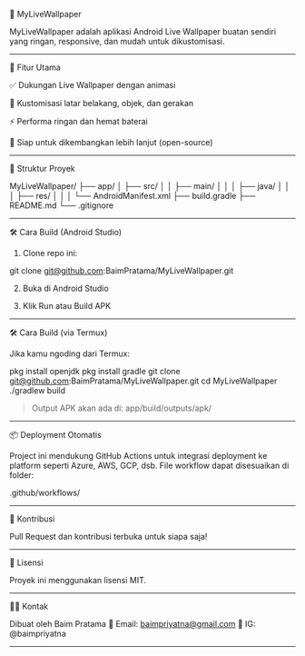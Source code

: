 📱 MyLiveWallpaper

MyLiveWallpaper adalah aplikasi Android Live Wallpaper buatan sendiri yang ringan, responsive, dan mudah untuk dikustomisasi.

---

🎯 Fitur Utama

✅ Dukungan Live Wallpaper dengan animasi

🎨 Kustomisasi latar belakang, objek, dan gerakan

⚡ Performa ringan dan hemat baterai

🧩 Siap untuk dikembangkan lebih lanjut (open-source)



---

📁 Struktur Proyek

MyLiveWallpaper/
├── app/
│   ├── src/
│   │   ├── main/
│   │   │   ├── java/
│   │   │   ├── res/
│   │   │   └── AndroidManifest.xml
├── build.gradle
├── README.md
└── .gitignore


---

🛠️ Cara Build (Android Studio)

1. Clone repo ini:

git clone git@github.com:BaimPratama/MyLiveWallpaper.git


2. Buka di Android Studio


3. Klik Run atau Build APK




---

🛠️ Cara Build (via Termux)

Jika kamu ngoding dari Termux:

pkg install openjdk
pkg install gradle
git clone git@github.com:BaimPratama/MyLiveWallpaper.git
cd MyLiveWallpaper
./gradlew build

> Output APK akan ada di: app/build/outputs/apk/




---

📦 Deployment Otomatis

Project ini mendukung GitHub Actions untuk integrasi deployment ke platform seperti Azure, AWS, GCP, dsb.
File workflow dapat disesuaikan di folder:

.github/workflows/


---

🤝 Kontribusi

Pull Request dan kontribusi terbuka untuk siapa saja!


---

📄 Lisensi

Proyek ini menggunakan lisensi MIT.


---

🙋‍♂️ Kontak

Dibuat oleh Baim Pratama
📧 Email: baimpriyatna@gmail.com
📱 IG: @baimpriyatna


---
